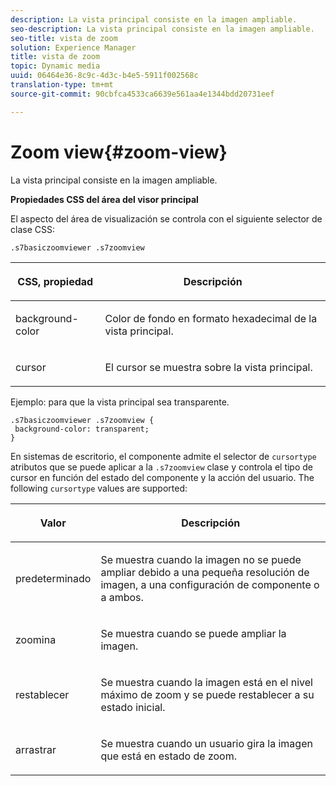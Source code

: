 ```yaml
---
description: La vista principal consiste en la imagen ampliable.
seo-description: La vista principal consiste en la imagen ampliable.
seo-title: vista de zoom
solution: Experience Manager
title: vista de zoom
topic: Dynamic media
uuid: 06464e36-8c9c-4d3c-b4e5-5911f002568c
translation-type: tm+mt
source-git-commit: 90cbfca4533ca6639e561aa4e1344bdd20731eef

---
```



# Zoom view{#zoom-view}

La vista principal consiste en la imagen ampliable.

<!--<a id="section_061E550C1C1D4DB2BD663A898895B38C"></a>-->

**Propiedades CSS del área del visor principal**

El aspecto del área de visualización se controla con el siguiente selector de clase CSS:

```
.s7basiczoomviewer .s7zoomview
```

<table id="table_94EE3F5BBE4547C0B4943471CEE7EDE4"> 
 <thead> 
  <tr> 
   <th colname="col1" class="entry"> <p> CSS, propiedad </p> </th> 
   <th colname="col2" class="entry"> <p>Descripción </p> </th> 
  </tr> 
 </thead>
 <tbody> 
  <tr> 
   <td colname="col1"> <p> <span class="codeph"> background-color </span> </p> </td> 
   <td colname="col2"> <p> Color de fondo en formato hexadecimal de la vista principal. </p> </td> 
  </tr> 
  <tr> 
   <td colname="col1"> <p> <span class="codeph"> cursor </span> </p> </td> 
   <td colname="col2"> <p>El cursor se muestra sobre la vista principal. </p> </td> 
  </tr> 
 </tbody> 
</table>

Ejemplo: para que la vista principal sea transparente.

```
.s7basiczoomviewer .s7zoomview { 
 background-color: transparent; 
}
```

En sistemas de escritorio, el componente admite el selector de `cursortype` atributos que se puede aplicar a la `.s7zoomview` clase y controla el tipo de cursor en función del estado del componente y la acción del usuario. The following `cursortype` values are supported:

<table id="table_BC9FC40DA27B4A85995F4E9431AABF33"> 
 <thead> 
  <tr> 
   <th colname="col1" class="entry"> <p>Valor </p> </th> 
   <th colname="col2" class="entry"> <p>Descripción </p> </th> 
  </tr> 
 </thead>
 <tbody> 
  <tr> 
   <td colname="col1"> <p> <span class="codeph"> predeterminado </span> </p> </td> 
   <td colname="col2"> <p>Se muestra cuando la imagen no se puede ampliar debido a una pequeña resolución de imagen, a una configuración de componente o a ambos. </p> </td> 
  </tr> 
  <tr> 
   <td colname="col1"> <p> <span class="codeph"> zoomina </span> </p> </td> 
   <td colname="col2"> <p>Se muestra cuando se puede ampliar la imagen. </p> </td> 
  </tr> 
  <tr> 
   <td colname="col1"> <p> <span class="codeph"> restablecer </span> </p> </td> 
   <td colname="col2"> <p>Se muestra cuando la imagen está en el nivel máximo de zoom y se puede restablecer a su estado inicial. </p> </td> 
  </tr> 
  <tr> 
   <td colname="col1"> <p> <span class="codeph"> arrastrar </span> </p> </td> 
   <td colname="col2"> <p>Se muestra cuando un usuario gira la imagen que está en estado de zoom. </p> </td> 
  </tr> 
 </tbody> 
</table>


